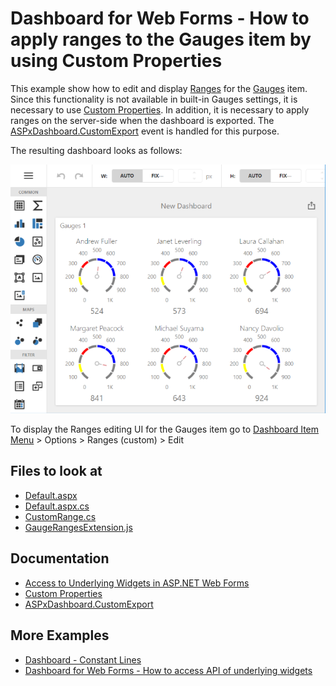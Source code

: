 # Dashboard for Web Forms - How to apply ranges to the Gauges item by using Custom Properties 

This example show how to edit and display [Ranges](https://js.devexpress.com/Documentation/Guide/UI_Components/CircularGauge/Visual_Elements/#Range_Container) for the [Gauges](https://docs.devexpress.com/Dashboard/117164/web-dashboard/create-dashboards-on-the-web/dashboard-item-settings/gauges) item. Since this functionality is not available in built-in Gauges settings, it is necessary to use [Custom Properties](https://docs.devexpress.com/Dashboard/401702/web-dashboard/ui-elements-and-customization/create-custom-properties). In addition, it is necessary to apply ranges on the server-side when the dashboard is exported. The [ASPxDashboard.CustomExport](https://docs.devexpress.com/Dashboard/DevExpress.DashboardWeb.ASPxDashboard.CustomExport) event is handled for this purpose.

The resulting dashboard looks as follows:

![](images/screenshot.png)

To display the Ranges editing UI for the Gauges item go to [Dashboard Item Menu](https://docs.devexpress.com/Dashboard/117446/web-dashboard/ui-elements-and-customization/ui-elements/dashboard-item-menu) > Options > Ranges (custom) > Edit

<!-- default file list -->
## Files to look at

* [Default.aspx](./CS/Default.aspx)
* [Default.aspx.cs](./CS/Default.cs)
* [CustomRange.cs](./CS/Models/CustomRange.cs)
* [GaugeRangesExtension.js](./CS/GaugeRangesExtension.js)

<!-- default file list end -->

## Documentation

- [Access to Underlying Widgets in ASP.NET Web Forms](https://docs.devexpress.com/Dashboard/117573/web-dashboard/aspnet-web-forms-dashboard-control/access-to-underlying-widgets)
- [Custom Properties](https://docs.devexpress.com/Dashboard/401702/web-dashboard/ui-elements-and-customization/custom-properties)
- [ASPxDashboard.CustomExport](https://docs.devexpress.com/Dashboard/DevExpress.DashboardWeb.ASPxDashboard.CustomExport)

## More Examples

- [Dashboard - Constant Lines](https://github.com/DevExpress-Examples/dashboard-constant-lines)
- [Dashboard for Web Forms - How to access API of underlying widgets](https://supportcenter.devexpress.com/ticket/details/t492396/asp-net-web-forms-dashboard-how-to-access-api-of-underlying-widgets)
